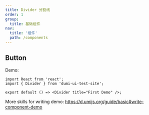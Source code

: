 ```yaml
---
title: Divider 分割线
order: 1
group:
  title: 基础组件
nav:
  title: '组件'
  path: /components
---
```


## Button

Demo:

```tsx
import React from 'react';
import { Divider } from 'dumi-ui-test-site';

export default () => <Divider title="First Demo" />;
```

More skills for writing demo: https://d.umijs.org/guide/basic#write-component-demo
